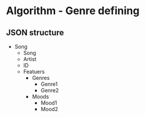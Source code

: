 # Algorithm - Genre defining

## JSON structure
- Song
  - Song
  - Artist
  - ID
  - Featuers
    - Genres
      - Genre1
      - Genre2
    - Moods
      - Mood1
      - Mood2